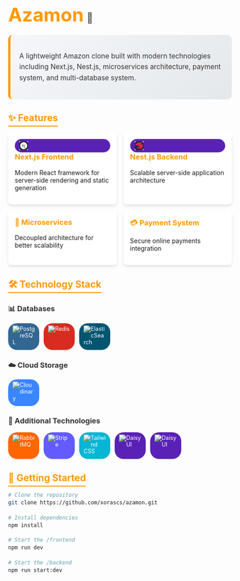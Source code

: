 # <span style="color: #ff9900; font-weight: bold; font-size: 1.5em;">Azamon</span> <span style="font-size: 0.8em; color: #555;">🚀</span>

<div style="background: linear-gradient(135deg, #f5f7fa 0%, #e4e8eb 100%); padding: 20px; border-radius: 10px; border-left: 5px solid #ff9900; margin: 20px 0;">
  <p style="font-size: 1.1em; line-height: 1.6; color: #333;">
    A lightweight Amazon clone built with modern technologies including Next.js, Nest.js, microservices architecture, payment system, and multi-database system.
  </p>
</div>

## <span style="color: #ff9900; border-bottom: 2px solid #ff9900; padding-bottom: 5px;">✨ Features</span>

<div style="display: flex; flex-wrap: wrap; gap: 15px; margin: 20px 0;">
  <div style="background: white; padding: 15px; border-radius: 8px; box-shadow: 0 4px 6px rgba(0,0,0,0.1); flex: 1 1 200px;">
    <h3 style="color: #ff9900; margin-top: 0;">
      <span style="background: #5a21b6; color: white; padding: 5px 10px 5px 10px; border-radius: 20px; font-size: 0.9em; display: flex; align-items: center; gap: 8px;">
        <img src="https://github.com/tandpfun/skill-icons/blob/main/icons/NextJS-Dark.svg" alt="NextJS" style="width: 20px; height: 20px;" />
      </span>
      Next.js Frontend
    </h3>
    <p>Modern React framework for server-side rendering and static generation</p>
  </div>
  
  <div style="background: white; padding: 15px; border-radius: 8px; box-shadow: 0 4px 6px rgba(0,0,0,0.1); flex: 1 1 200px;">
    <h3 style="color: #ff9900; margin-top: 0;">
      <span style="background: #5a21b6; color: white; padding: 5px 10px 5px 10px; border-radius: 20px; font-size: 0.9em; display: flex; align-items: center; gap: 8px;">
        <img src="https://github.com/tandpfun/skill-icons/blob/main/icons/NestJS-Dark.svg" alt="NestJS" style="width: 20px; height: 20px;" />
      </span>
      Nest.js Backend
    </h3>
    <p>Scalable server-side application architecture</p>
  </div>
  
  <div style="background: white; padding: 15px; border-radius: 8px; box-shadow: 0 4px 6px rgba(0,0,0,0.1); flex: 1 1 200px;">
    <h3 style="color: #ff9900; margin-top: 0;">🧩 Microservices</h3>
    <p>Decoupled architecture for better scalability</p>
  </div>
  
  <div style="background: white; padding: 15px; border-radius: 8px; box-shadow: 0 4px 6px rgba(0,0,0,0.1); flex: 1 1 200px;">
    <h3 style="color: #ff9900; margin-top: 0;">💳 Payment System</h3>
    <p>Secure online payments integration</p>
  </div>
</div>

## <span style="color: #ff9900; border-bottom: 2px solid #ff9900; padding-bottom: 5px;">🛠️ Technology Stack</span>

### <span style="color: #333;">📊 Databases</span>
<div style="display: flex; flex-wrap: wrap; gap: 10px; margin: 15px 0; align-items: center;">
  <span style="background: #336791; color: white; padding: 5px 10px 5px 10px; border-radius: 20px; font-size: 0.9em; display: flex; align-items: center; gap: 8px;">
    <img src="https://skillicons.dev/icons?i=postgresql" alt="PostgreSQL" style="width: 50px; height: 50px;" />
  </span>
  <span style="background: #d82c20; color: white; padding: 5px 10px 5px 10px; border-radius: 20px; font-size: 0.9em; display: flex; align-items: center; gap: 8px;">
    <img src="https://skillicons.dev/icons?i=redis" alt="Redis" style="width: 50px; height: 50px;" />
  </span>
  <span style="background: #005571; color: white; padding: 5px 10px 5px 10px; border-radius: 20px; font-size: 0.9em; display: flex; align-items: center; gap: 8px;">
    <img src="https://skillicons.dev/icons?i=elasticsearch" alt="ElasticSearch" style="width: 50px; height: 50px;" />
  </span>
</div>

### <span style="color: #333;">☁️ Cloud Storage</span>
<div style="display: flex; flex-wrap: wrap; gap: 10px; margin: 15px 0; align-items: center;">
  <span style="background: #3a86ff; color: white; padding: 5px 10px 5px 10px; border-radius: 20px; font-size: 0.9em; display: flex; align-items: center; gap: 8px;">
    <img src="https://github.com/user-attachments/assets/d3dff61b-5fb1-4531-a6f4-2e62fa3fb1a7" alt="Cloudinary" style="width: 50px; height: 50px;" />
  </span>
</div>

### <span style="color: #333;">🔌 Additional Technologies</span>
<div style="display: flex; flex-wrap: wrap; gap: 10px; margin: 15px 0; align-items: center;">
  <span style="background: #ff6600; color: white; padding: 5px 10px 5px 10px; border-radius: 20px; font-size: 0.9em; display: flex; align-items: center; gap: 8px;">
    <img src="https://skillicons.dev/icons?i=rabbitmq" alt="RabbitMQ" style="width: 50px; height: 50px;" />
  </span>
  <span style="background: #635bff; color: white; padding: 5px 10px 5px 10px; border-radius: 20px; font-size: 0.9em; display: flex; align-items: center; gap: 8px;">
    <img src="https://github.com/user-attachments/assets/796ea47b-ce48-4daf-b077-861e4c26f7cd" alt="Stripe" style="width: 50px; height: 50px;" />
  </span>
  <span style="background: #06b6d4; color: white; padding: 5px 10px 5px 10px; border-radius: 20px; font-size: 0.9em; display: flex; align-items: center; gap: 8px;">
    <img src="https://skillicons.dev/icons?i=tailwind" alt="Tailwind CSS" style="width: 50px; height: 50px;" />
  </span>
  <span style="background: #5a21b6; color: white; padding: 5px 10px 5px 10px; border-radius: 20px; font-size: 0.9em; display: flex; align-items: center; gap: 8px;">
    <img src="https://github.com/user-attachments/assets/34fca52a-b5ad-4dea-9976-f567ad1a07ee" alt="DaisyUI" style="width: 50px; height: 50px;" />
  </span>
  <span style="background: #5a21b6; color: white; padding: 5px 10px 5px 10px; border-radius: 20px; font-size: 0.9em; display: flex; align-items: center; gap: 8px;">
    <img src="https://github.com/user-attachments/assets/e61237d8-d005-4d63-ae25-4021271e1e2c" alt="DaisyUI" style="width: 50px; height: 50px;" />
  </span>
</div>

## <span style="color: #ff9900; border-bottom: 2px solid #ff9900; padding-bottom: 5px;">🚀 Getting Started</span>

```bash
# Clone the repository
git clone https://github.com/xorascs/azamon.git

# Install dependencies
npm install

# Start the /frontend
npm run dev

# Start the /backend
npm run start:dev
```
